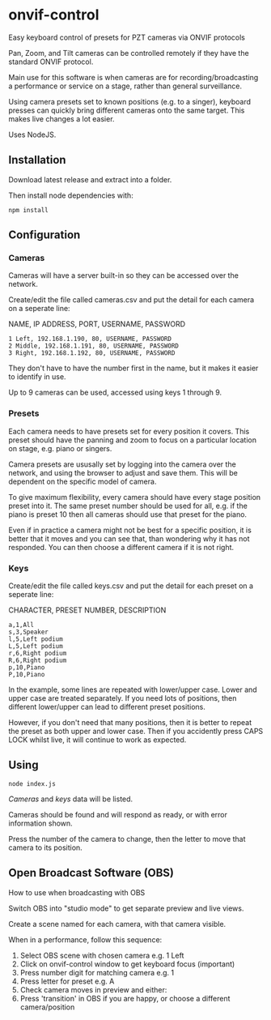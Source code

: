
# onvif-control

Easy keyboard control of presets for PZT cameras via ONVIF protocols

Pan, Zoom, and Tilt cameras can be controlled remotely if they have the standard ONVIF protocol.

Main use for this software is when cameras are for recording/broadcasting a performance or service on a stage, rather than general surveillance.

Using camera presets set to known positions (e.g. to a singer), keyboard presses can quickly bring different cameras onto the same target.
This makes live changes a lot easier.

Uses NodeJS.

## Installation

Download latest release and extract into a folder.

Then install node dependencies with:

```
npm install
```


## Configuration

### Cameras

Cameras will have a server built-in so they can be accessed over the network.

Create/edit the file called cameras.csv and put the detail for each camera on a seperate line:

NAME, IP ADDRESS, PORT, USERNAME, PASSWORD

```
1 Left, 192.168.1.190, 80, USERNAME, PASSWORD
2 Middle, 192.168.1.191, 80, USERNAME, PASSWORD
3 Right, 192.168.1.192, 80, USERNAME, PASSWORD
```

They don't have to have the number first in the name, but it makes it easier to identify in use.

Up to 9 cameras can be used, accessed using keys 1 through 9.

### Presets

Each camera needs to have presets set for every position it covers.
This preset should have the panning and zoom to focus on a particular location on stage, e.g. piano or singers.

Camera presets are ususally set by logging into the camera over the network, and using the browser to adjust and save them.
This will be dependent on the specific model of camera.

To give maximum flexibility, every camera should have every stage position preset into it.
The same preset number should be used for all, e.g. if the piano is preset 10 then all cameras should use that preset for the piano.

Even if in practice a camera might not be best for a specific position, it is better that it moves and you can see that, than wondering why it has not responded.
You can then choose a different camera if it is not right.

### Keys

Create/edit the file called keys.csv and put the detail for each preset on a seperate line:

CHARACTER, PRESET NUMBER, DESCRIPTION

```
a,1,All
s,3,Speaker
l,5,Left podium
L,5,Left podium
r,6,Right podium
R,6,Right podium
p,10,Piano
P,10,Piano
```

In the example, some lines are repeated with lower/upper case.
Lower and upper case are treated separately.
If you need lots of positions, then different lower/upper can lead to different preset positions.

However, if you don't need that many positions, then it is better to repeat the preset as both upper and lower case.
Then if you accidently press CAPS LOCK whilst live, it will continue to work as expected.


## Using

```
node index.js
```

*Cameras* and *keys* data will be listed.

Cameras should be found and will respond as ready, or with error information shown.

Press the number of the camera to change, then the letter to move that camera to its position.


## Open Broadcast Software (OBS)

How to use when broadcasting with OBS

Switch OBS into "studio mode" to get separate preview and live views.

Create a scene named for each camera, with that camera visible.

When in a performance, follow this sequence:

1. Select OBS scene with chosen camera e.g. 1 Left
2. Click on onvif-control window to get keyboard focus (important)
3. Press number digit for matching camera e.g. 1
4. Press letter for preset e.g. A
5. Check camera moves in preview and either:
6. Press 'transition' in OBS if you are happy, or choose a different camera/position
